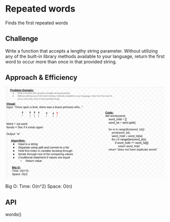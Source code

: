 # Repeated words

Finds the first repeated words

## Challenge

Write a function that accepts a lengthy string parameter.
Without utilizing any of the built-in library methods available to your language, return the first word to occur more than once in that provided string.

## Approach & Efficiency

![image](../../assets/repeat.png)

Big O:
Time: O(n^2)
Space: O(n)

## API

words()
